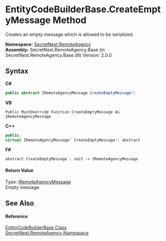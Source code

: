 # EntityCodeBuilderBase.CreateEmptyMessage Method 
 

Creates an empty message which is allowed to be serialized.

**Namespace:**&nbsp;<a href="N_SecretNest_RemoteAgency">SecretNest.RemoteAgency</a><br />**Assembly:**&nbsp;SecretNest.RemoteAgency.Base (in SecretNest.RemoteAgency.Base.dll) Version: 2.0.0

## Syntax

**C#**<br />
``` C#
public abstract IRemoteAgencyMessage CreateEmptyMessage()
```

**VB**<br />
``` VB
Public MustOverride Function CreateEmptyMessage As IRemoteAgencyMessage
```

**C++**<br />
``` C++
public:
virtual IRemoteAgencyMessage^ CreateEmptyMessage() abstract
```

**F#**<br />
``` F#
abstract CreateEmptyMessage : unit -> IRemoteAgencyMessage 

```


#### Return Value
Type: <a href="T_SecretNest_RemoteAgency_IRemoteAgencyMessage">IRemoteAgencyMessage</a><br />Empty message.

## See Also


#### Reference
<a href="T_SecretNest_RemoteAgency_EntityCodeBuilderBase">EntityCodeBuilderBase Class</a><br /><a href="N_SecretNest_RemoteAgency">SecretNest.RemoteAgency Namespace</a><br />